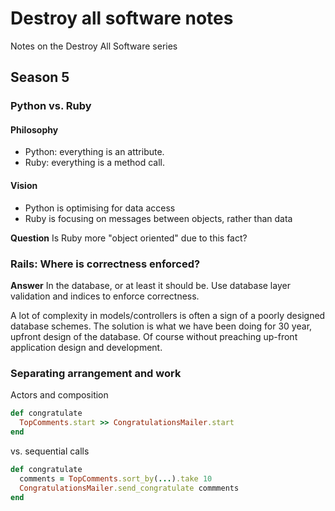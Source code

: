 # Destroy all software notes
Notes on the Destroy All Software series

## Season 5

### Python vs. Ruby
#### Philosophy
 * Python: everything is an attribute.
 * Ruby: everything is a method call. 

#### Vision
 * Python is optimising for data access
 * Ruby is focusing on messages between objects, rather than data
  
**Question** 
Is Ruby more "object oriented" due to this fact?

### Rails: Where is correctness enforced?
**Answer**
In the database, or at least it should be. Use database layer validation and indices to enforce correctness.

A lot of complexity in models/controllers is often a sign of a poorly designed database schemes. The solution is what we have been doing for 30 year, upfront design of the database. Of course without preaching up-front application design and development.   
### Separating arrangement and work
Actors and composition
```ruby
def congratulate
  TopComments.start >> CongratulationsMailer.start 
end
```

vs. sequential calls
```ruby
def congratulate
  comments = TopComments.sort_by(...).take 10
  CongratulationsMailer.send_congratulate commments 
end
```
